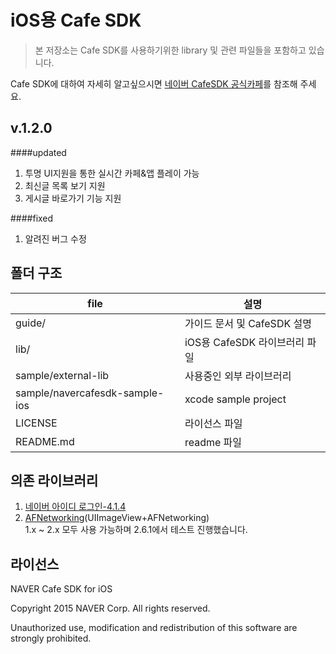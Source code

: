 # iOS용 Cafe SDK 

> 본 저장소는 Cafe SDK를 사용하기위한 library 및 관련 파일들을 포함하고 있습니다.

Cafe SDK에 대하여 자세히 알고싶으시면 [네이버 CafeSDK 공식카페](http://cafe.naver.com/navercafesdk)를 참조해 주세요.



v.1.2.0
-------------
####updated
1. 투명 UI지원을 통한 실시간 카페&앱 플레이 가능
2. 최신글 목록 보기 지원
3. 게시글 바로가기 기능 지원

####fixed
1. 알려진 버그 수정

폴더 구조
-------------

file      | 설명 		
---			| ---		
guide/			| 가이드 문서 및 CafeSDK 설명
lib/		 	| iOS용 CafeSDK 라이브러리 파일
sample/external-lib		| 사용중인 외부 라이브러리
sample/navercafesdk-sample-ios		| xcode sample project
LICENSE     | 라이선스 파일
README.md   | readme 파일


의존 라이브러리
-------------

1. [네이버 아이디 로그인-4.1.4](https://nid.naver.com/devcenter/docs.nhn?menu=IOS)
2. [AFNetworking](https://github.com/AFNetworking/AFNetworking)(UIImageView+AFNetworking)
<br>1.x ~ 2.x 모두 사용 가능하며 2.6.1에서 테스트 진행했습니다.



라이선스
-------------
NAVER Cafe SDK for iOS

Copyright 2015 NAVER Corp.
All rights reserved.

Unauthorized use, modification and redistribution of this software are strongly prohibited.
